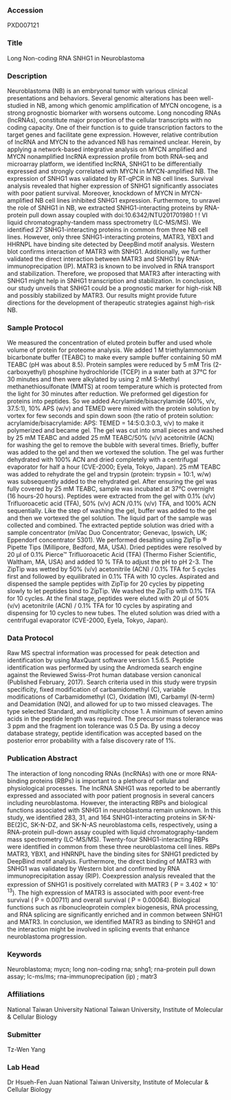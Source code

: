 ### Accession
PXD007121

### Title
Long Non-coding RNA SNHG1 in Neuroblastoma

### Description
Neuroblastoma (NB) is an embryonal tumor with various clinical presentations and behaviors. Several genomic alterations has been well-studied in NB, among which genomic amplification of MYCN oncogene, is a strong prognostic biomarker with worsens outcome. Long noncoding RNAs (lncRNAs), constitute major proportion of the cellular transcripts with no coding capacity. One of their function is to guide transcription factors to the target genes and facilitate gene expression. However, relative contribution of lncRNA and MYCN to the advanced NB has remained unclear. Herein, by applying a network-based integrative analysis on MYCN amplified and MYCN nonamplified lncRNA expression profile from both RNA-seq and microarray platform, we identified lncRNA, SNHG1 to be differentially expressed and strongly correlated with MYCN in MYCN-amplified NB. The expression of SNHG1 was validated by RT-qPCR in NB cell lines. Survival analysis revealed that higher expression of SNHG1 significantly associates with poor patient survival. Moreover, knockdown of MYCN in MYCN-amplified NB cell lines inhibited SNHG1 expression. Furthermore, to unravel the role of SNHG1 in NB, we extracted SNHG1-interacting proteins by RNA-protein pull down assay coupled with doi:10.6342/NTU201701980 ! ! VI liquid chromatography-tandem mass spectrometry (LC-MS/MS). We identified 27 SNHG1-interacting proteins in common from three NB cell lines. However, only three SNHG1-interacting proteins, MATR3, YBX1 and HHRNPL have binding site detected by DeepBind motif analysis. Western blot confirms interaction of MATR3 with SNHG1. Additionally, we further validated the direct interaction between MATR3 and SNHG1 by RNA-immunoprecipation (IP). MATR3 is known to be involved in RNA transport and stabilization. Therefore, we proposed that MATR3 after interacting with SNHG1 might help in SNHG1 transcription and stabilization. In conclusion, our study unveils that SNHG1 could be a prognostic marker for high-risk NB and possibly stabilized by MATR3. Our results might provide future directions for the development of therapeutic strategies against high-risk NB.

### Sample Protocol
We measured the concentration of eluted protein buffer and used whole volume of protein for proteome analysis. We added 1 M triethylammonium bicarbonate buffer (TEABC) to make every sample buffer containing 50 mM TEABC (pH was about 8.5). Protein samples were reduced by 5 mM Tris (2-carboxyethyl) phosphine hydrochloride (TCEP) in a water bath at 37°C for 30 minutes and then were alkylated by using 2 mM S-Methyl methanethiosulfonate (MMTS) at room temperature which is protected from the light for 30 minutes after reduction. We preformed gel digestion for proteins into peptides. So we added Acrylamide/bisacrylamide (40%, v/v, 37.5:1), 10% APS (w/v) and TEMED were mixed with the protein solution by vortex for few seconds and spin down soon (the ratio of protein solution: acrylamide/bisacrylamide: APS: TEMED = 14:5:0.3:0.3, v/v) to make it polymerized and became gel. The gel was cut into small pieces and washed by 25 mM TEABC and added 25 mM TEABC/50% (v/v) acetonitrile (ACN) for washing the gel to remove the bubble with several times. Briefly, buffer was added to the gel and then we vortexed the solution. The gel was further dehydrated with 100% ACN and dried completely with a centrifugal evaporator for half a hour (CVE-2000; Eyela, Tokyo, Japan). 25 mM TEABC was added to rehydrate the gel and trypsin (protein: trypsin = 10:1, w/w) was subsequently added to the rehydrated gel. After ensuring the gel was fully covered by 25 mM TEABC, sample was incubated at 37°C overnight (16 hours-20 hours). Peptides were extracted from the gel with 0.1% (v/v) Trifluoroacetic acid (TFA), 50% (v/v) ACN /0.1% (v/v) TFA, and 100% ACN sequentially. Like the step of washing the gel, buffer was added to the gel and then we vortexed the gel solution. The liquid part of the sample was collected and combined. The extracted peptide solution was dried with a sample concentrator (miVac Duo Concentrator; Genevac, Ipswich, UK; Eppendorf concentrator 5301). We performed desalting using ZipTip ® Pipette Tips (Millipore, Bedford, MA, USA). Dried peptides were resolved by 20 µl of 0.1% Pierce™ Trifluoroacetic Acid (TFA) (Thermo Fisher Scientific, Waltham, MA, USA) and added 10 % TFA to adjust the pH to pH 2-3. The ZipTip was wetted by 50% (v/v) acetonitrile (ACN) / 0.1% TFA for 5 cycles first and followed by equilibrated in 0.1% TFA with 10 cycles. Aspirated and dispensed the sample peptides with ZipTip for 20 cycles by pippeting slowly to let peptides bind to ZipTip. We washed the ZipTip with 0.1% TFA for 10 cycles. At the final stage, peptides were eluted with 20 µl of 50% (v/v) acetonitrile (ACN) / 0.1% TFA for 10 cycles by aspirating and dispensing for 10 cycles to new tubes. The eluted solution was dried with a centrifugal evaporator (CVE-2000, Eyela, Tokyo, Japan).

### Data Protocol
Raw MS spectral information was processed for peak detection and identification by using MaxQuant software version 1.5.6.5. Peptide identification was performed by using the Andromeda search engine against the Reviewed Swiss-Prot human database version canonical (Published February, 2017). Search criteria used in this study were trypsin specificity, fixed modification of carbamidomethyl (C), variable modifications of Carbamidomethyl (C), Oxidation (M), Carbamyl (N-term) and Deamidation (NQ), and allowed for up to two missed cleavages. The type selected Standard, and multiplicity chose 1. A minimum of seven amino acids in the peptide length was required. The precursor mass tolerance was 3 ppm and the fragment ion tolerance was 0.5 Da. By using a decoy database strategy, peptide identification was accepted based on the posterior error probability with a false discovery rate of 1%.

### Publication Abstract
The interaction of long noncoding RNAs (lncRNAs) with one or more RNA-binding proteins (RBPs) is important to a plethora of cellular and physiological processes. The lncRNA SNHG1 was reported to be aberrantly expressed and associated with poor patient prognosis in several cancers including neuroblastoma. However, the interacting RBPs and biological functions associated with SNHG1 in neuroblastoma remain unknown. In this study, we identified 283, 31, and 164 SNHG1-interacting proteins in SK-N-BE(2)C, SK-N-DZ, and SK-N-AS neuroblastoma cells, respectively, using a RNA-protein pull-down assay coupled with liquid chromatography-tandem mass spectrometry (LC-MS/MS). Twenty-four SNHG1-interacting RBPs were identified in common from these three neuroblastoma cell lines. RBPs MATR3, YBX1, and HNRNPL have the binding sites for SNHG1 predicted by DeepBind motif analysis. Furthermore, the direct binding of MATR3 with SNHG1 was validated by Western blot and confirmed by RNA immunoprecipitation assay (RIP). Coexpression analysis revealed that the expression of SNHG1 is positively correlated with MATR3 ( P = 3.402 &#xd7; 10<sup>-13</sup>). The high expression of MATR3 is associated with poor event-free survival ( P = 0.00711) and overall survival ( P = 0.00064). Biological functions such as ribonucleoprotein complex biogenesis, RNA processing, and RNA splicing are significantly enriched and in common between SNHG1 and MATR3. In conclusion, we identified MATR3 as binding to SNHG1 and the interaction might be involved in splicing events that enhance neuroblastoma progression.

### Keywords
Neuroblastoma; mycn; long non-coding rna; snhg1; rna-protein pull down assay; lc-ms/ms; rna-immunoprecipation (ip) ; matr3

### Affiliations
National Taiwan University
National Taiwan University, Institute of Molecular & Cellular Biology

### Submitter
Tz-Wen Yang

### Lab Head
Dr Hsueh-Fen Juan
National Taiwan University, Institute of Molecular & Cellular Biology


